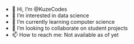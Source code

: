 - 👋 Hi, I’m @KuzeCodes
- 👀 I’m interested in data science
- 🌱 I’m currently learning computer science
- 💞️ I’m looking to collaborate on student projects
- 📫 How to reach me: Not available as of yet

<!---
KuzeCodes/KuzeCodes is a ✨ special ✨ repository because its `README.md` (this file) appears on your GitHub profile.
You can click the Preview link to take a look at your changes.
--->
